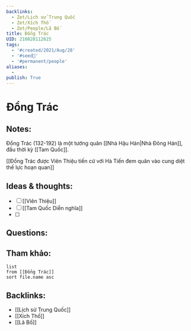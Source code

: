 ```yaml
---
backlinks:
  - Zet/Lịch sử Trung Quốc
  - Zet/Xích Thố
  - Zet/People/Lã Bố
title: Đổng Trác
UID: 210828112625
tags:
  - '#created/2021/Aug/28'
  - '#seed🥜'
  - '#permanent/people'
aliases:
  - 
publish: True
---
```

# Đổng Trác

## Notes:
Đổng Trác (132-192) là một tướng quân [[Nhà Hậu Hán|Nhà Đông Hán]], đầu thời kỳ [[Tam Quốc]].

[[Đổng Trác được Viên Thiệu tiến cử với Hà Tiến đem quân vào cung diệt thế lực hoạn quan]]

## Ideas & thoughts:
- [ ] [[Viên Thiệu]]
- [ ] [[Tam Quốc Diễn nghĩa]]
- [ ] 
## Questions:


## Tham khảo:
```dataview
list
from [[Đổng Trác]]
sort file.name asc
```
## Backlinks:
- [[Lịch sử Trung Quốc]]
- [[Xích Thố]]
- [[Lã Bố]]
